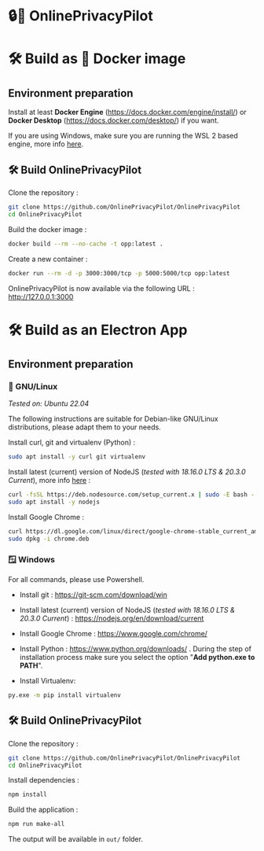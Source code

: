 # 🔒🔎 OnlinePrivacyPilot

# 🛠️ Build as 🐋 Docker image
## Environment preparation 
Install at least **Docker Engine** (https://docs.docker.com/engine/install/) or **Docker Desktop** 
(https://docs.docker.com/desktop/) if you want.

If you are using Windows, make sure you are running the WSL 2 based engine, more info 
[here](https://docs.docker.com/desktop/wsl/).

## 🛠️ Build OnlinePrivacyPilot
Clone the repository :
```bash
git clone https://github.com/OnlinePrivacyPilot/OnlinePrivacyPilot
cd OnlinePrivacyPilot
```

Build the docker image :
```bash
docker build --rm --no-cache -t opp:latest .
```

Create a new container :
```bash
docker run --rm -d -p 3000:3000/tcp -p 5000:5000/tcp opp:latest
```

OnlinePrivacyPilot is now available via the following URL : http://127.0.0.1:3000

# 🛠️ Build as an Electron App
## Environment preparation 
### 🐧 GNU/Linux

*Tested on: Ubuntu 22.04*

The following instructions are suitable for Debian-like GNU/Linux distributions, please adapt them 
to your needs.

Install curl, git and virtualenv (Python) :
```bash
sudo apt install -y curl git virtualenv
```

Install latest (current) version of NodeJS (*tested with 18.16.0 LTS & 20.3.0 Current*), more info 
[here](https://nodejs.org/en/download/package-manager) :
```bash
curl -fsSL https://deb.nodesource.com/setup_current.x | sudo -E bash - &&\
sudo apt install -y nodejs
```

Install Google Chrome : 
```bash
curl https://dl.google.com/linux/direct/google-chrome-stable_current_amd64.deb -o chrome.deb
sudo dpkg -i chrome.deb
```

### 🪟 Windows

For all commands, please use Powershell.

- Install git : https://git-scm.com/download/win
- Install latest (current) version of NodeJS (*tested with 18.16.0 LTS & 20.3.0 Current*) : 
https://nodejs.org/en/download/current
- Install Google Chrome : https://www.google.com/chrome/

- Install Python : https://www.python.org/downloads/ . During the step of installation process make 
sure you select the option "**Add python.exe to PATH**".

- Install Virtualenv:
```bash
py.exe -m pip install virtualenv
```

## 🛠️ Build OnlinePrivacyPilot

Clone the repository :
```bash
git clone https://github.com/OnlinePrivacyPilot/OnlinePrivacyPilot
cd OnlinePrivacyPilot
```

Install dependencies :
```bash
npm install
```

Build the application :
```bash
npm run make-all
```

The output will be available in `out/` folder.